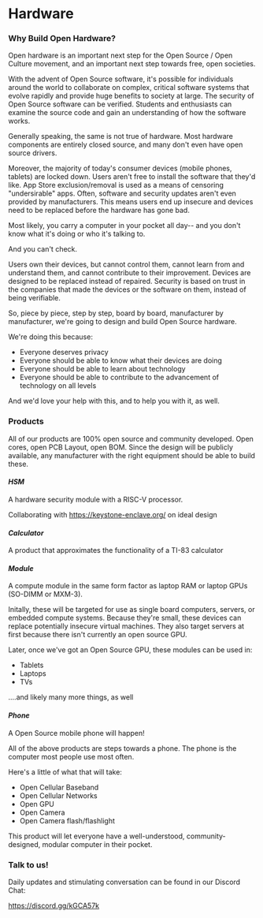 # Hardware

### Why Build Open Hardware?

Open hardware is an important next step for the Open Source / Open Culture movement, and an important next step towards free, open societies.  

With the advent of Open Source software, it's possible for individuals around the world to collaborate on complex, critical software systems that evolve rapidly and provide huge benefits to society at large.
The security of Open Source software can be verified.  Students and enthusiasts can examine the source code and gain an understanding of how the software works.

Generally speaking, the same is not true of hardware.  Most hardware components are entirely closed source, and many don't even have open source drivers.  

Moreover, the majority of today's consumer devices (mobile phones, tablets) are locked down.  Users aren't free to install the software that they'd like.  App Store exclusion/removal is used as a means of censoring
"undersirable" apps. Often, software and security updates aren't even provided by manufacturers.  This means users end up insecure and devices need to be replaced before the hardware has gone bad.

Most likely, you carry a computer in your pocket all day-- and you don't know what it's doing or who it's talking to.

And you can't check.  

Users own their devices, but cannot control them, cannot learn from and understand them, and cannot contribute to their improvement.  Devices are designed to be replaced instead of repaired.
Security is based on trust in the companies that made the devices or the software on them, instead of being verifiable.  

So, piece by piece, step by step, board by board, manufacturer by manufacturer, we're going to design and build Open Source hardware.

We're doing this because:

* Everyone deserves privacy
* Everyone should be able to know what their devices are doing
* Everyone should be able to learn about technology
* Everyone should be able to contribute to the advancement of technology on all levels

And we'd love your help with this, and to help you with it, as well.  

### Products

All of our products are 100% open source and community developed.  Open cores, open PCB Layout, open BOM.
Since the design will be publicly available, any manufacturer with the right equipment should be able to build these.

#### *HSM*
A hardware security module with a RISC-V processor. 

Collaborating with https://keystone-enclave.org/ on ideal design

#### *Calculator*
A product that approximates the functionality of a TI-83 calculator

#### *Module*
A compute module in the same form factor as laptop RAM or laptop GPUs (SO-DIMM or MXM-3).  

Initally, these will be targeted for use as single board computers, servers, or embedded compute systems.  Because they're small, these devices can replace potentially insecure virtual machines.
They also target servers at first because there isn't currently an open source GPU.  

Later, once we've got an Open Source GPU, these modules can be used in:

* Tablets
* Laptops
* TVs

....and likely many more things, as well


#### *Phone*
A Open Source mobile phone will happen!

All of the above products are steps towards a phone.  The phone is the computer most people use most often.

Here's a little of what that will take:

* Open Cellular Baseband
* Open Cellular Networks
* Open GPU
* Open Camera
* Open Camera flash/flashlight

This product will let everyone have a well-understood, community-designed, modular computer in their pocket.  

### Talk to us!
Daily updates and stimulating conversation can be found in our Discord Chat:

https://discord.gg/kGCA57k
